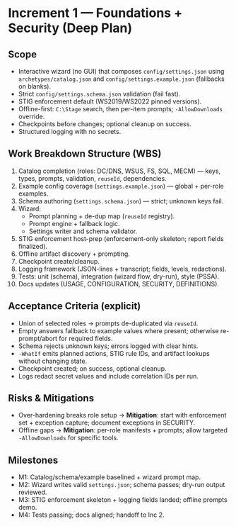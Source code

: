 # Increment 1 — Foundations + Security (Deep Plan)

## Scope
- Interactive wizard (no GUI) that composes `config/settings.json` using `archetypes/catalog.json` and `config/settings.example.json` (fallbacks on blanks).
- Strict `config/settings.schema.json` validation (fail fast).
- STIG enforcement default (WS2019/WS2022 pinned versions).
- Offline-first: `C:\Stage` search, then per-item prompts; `-AllowDownloads` override.
- Checkpoints before changes; optional cleanup on success.
- Structured logging with no secrets.

## Work Breakdown Structure (WBS)
1. Catalog completion (roles: DC/DNS, WSUS, FS, SQL, MECM) — keys, types, prompts, validation, `reuseId`, dependencies.
2. Example config coverage (`settings.example.json`) — global + per-role examples.
3. Schema authoring (`settings.schema.json`) — strict; unknown keys fail.
4. Wizard:
   - Prompt planning + de-dup map (`reuseId` registry).
   - Prompt engine + fallback logic.
   - Settings writer and schema validator.
5. STIG enforcement host-prep (enforcement-only skeleton; report fields finalized).
6. Offline artifact discovery + prompting.
7. Checkpoint create/cleanup.
8. Logging framework (JSON-lines + transcript; fields, levels, redactions).
9. Tests: unit (schema), integration (wizard flow, dry-run), style (PSSA).
10. Docs updates (USAGE, CONFIGURATION, SECURITY, DEFINITIONS).

## Acceptance Criteria (explicit)
- Union of selected roles → prompts de-duplicated via `reuseId`.
- Empty answers fallback to example values where present; otherwise re-prompt/abort for required fields.
- Schema rejects unknown keys; errors logged with clear hints.
- `-WhatIf` emits planned actions, STIG rule IDs, and artifact lookups without changing state.
- Checkpoint created; on success, optional cleanup.
- Logs redact secret values and include correlation IDs per run.

## Risks & Mitigations
- Over-hardening breaks role setup → **Mitigation**: start with enforcement set + exception capture; document exceptions in SECURITY.
- Offline gaps → **Mitigation**: per-role manifests + prompts; allow targeted `-AllowDownloads` for specific tools.

## Milestones
- M1: Catalog/schema/example baselined + wizard prompt map.
- M2: Wizard writes valid `settings.json`; schema passes; dry-run output reviewed.
- M3: STIG enforcement skeleton + logging fields landed; offline prompts demo.
- M4: Tests passing; docs aligned; handoff to Inc 2.
